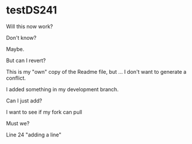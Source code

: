 # testDS241

Will this now work?

Don't know?

Maybe.

But can I revert?



This is my "own" copy of the Readme file, but ... I don't want to generate a conflict.


I added something in my development branch.

Can I just add?

I want to see if my fork can pull

Must we?

Line 24
"adding a line"
